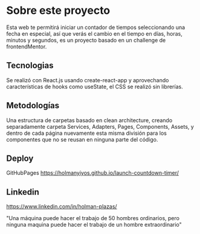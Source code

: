# Sobre este proyecto
Esta web te permitirá iniciar un contador de tiempos seleccionando una fecha en especial, así que verás el cambio en el tiempo en días, horas, minutos y segundos, es un proyecto basado en un challenge de frontendMentor.

## Tecnologias
Se realizó con React.js usando create-react-app y aprovechando características de hooks como useState, el CSS se realizó sin librerías.

## Metodologías
Una estructura de carpetas basado en clean architecture, creando separadamente carpeta Services, Adapters, Pages, Components, Assets, y dentro de cada página nuevamente esta misma división para los componentes que no se reusan en ninguna parte del código. 

## Deploy
GitHubPages https://holmanyiyos.github.io/launch-countdown-timer/

## Linkedin
https://www.linkedin.com/in/holman-plazas/

"Una máquina puede hacer el trabajo de 50 hombres ordinarios, pero ninguna maquina puede hacer el trabajo de un hombre extraordinario"
